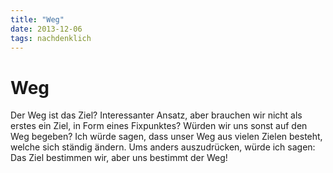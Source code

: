 ```yaml
---
title: "Weg"
date: 2013-12-06
tags: nachdenklich
---
```

# Weg

Der Weg ist das Ziel?
Interessanter Ansatz, aber brauchen wir nicht als erstes ein Ziel, in Form eines Fixpunktes?
Würden wir uns sonst auf den Weg begeben?
Ich würde sagen, dass unser Weg aus vielen Zielen besteht, welche sich ständig ändern.
Ums anders auszudrücken, würde ich sagen:
Das Ziel bestimmen wir, aber uns bestimmt der Weg!
